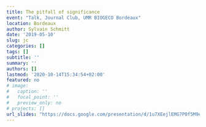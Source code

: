 ```yaml
---
title: The pitfall of significance
event: "Talk, Journal Club, UMR BIOGECO Bordeaux"
location: Bordeaux
author: Sylvain Schmitt
date: '2019-05-10'
slug: jc
categories: []
tags: []
subtitle: ''
summary: ''
authors: []
lastmod: '2020-10-14T15:34:54+02:00'
featured: no
# image:
#   caption: ''
#   focal_point: ''
#   preview_only: no
# projects: []
url_slides: "https://docs.google.com/presentation/d/1u7XEejlEMG7P0f5M9eO1s8YjrKLmmn7rxkXaIsUAAGQ/edit?usp=sharing"
---
```

